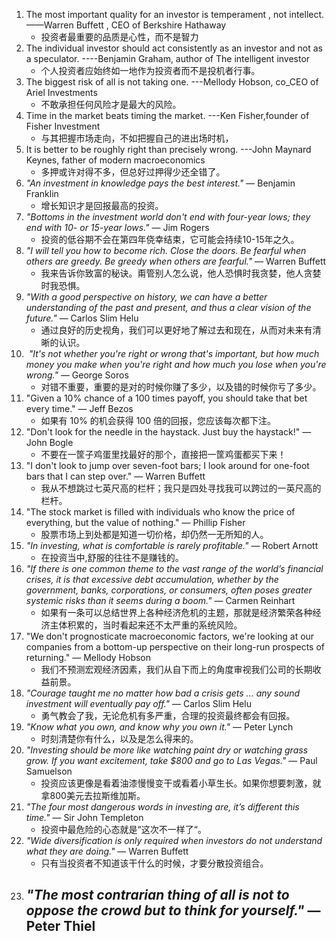 1. The most important quality for an investor is temperament , not intellect.   ——Warren Buffett , CEO of Berkshire Hathaway
	- 投资者最重要的品质是心性，而不是智力
2. The individual investor should act consistently as an investor and not as a speculator. ----Benjamin Graham, author of The intelligent investor
	- 个人投资者应始终如一地作为投资者而不是投机者行事。
3. The biggest risk of all is not taking one. ---Mellody Hobson, co_CEO of Ariel Investments
	- 不敢承担任何风险才是最大的风险。
4. Time in the market beats timing the market. ---Ken Fisher,founder of Fisher Investment
	- 与其把握市场走向，不如把握自己的进出场时机，
5. It is better to be roughly right than precisely wrong. ---John Maynard Keynes, father of modern macroeconomics
	- 多押或许对得不多，但总好过押得少还全错了。
6. _"An investment in knowledge pays the best interest."_ — Benjamin Franklin
	- 增长知识才是回报最高的投资。
7. _"Bottoms in the investment world don't end with four-year lows; they end with 10- or 15-year lows."_ — Jim Rogers
	- 投资的低谷期不会在第四年侥幸结束，它可能会持续10-15年之久。
8. _"I will tell you how to become rich. Close the doors. Be fearful when others are greedy. Be greedy when others are fearful."_ — Warren Buffett
	- 我来告诉你致富的秘诀。甭管别人怎么说，他人恐惧时我贪婪，他人贪婪时我恐惧。
9. _"With a good perspective on history, we can have a better understanding of the past and present, and thus a clear vision of the future."_ — Carlos Slim Helu
	- 通过良好的历史视角，我们可以更好地了解过去和现在，从而对未来有清晰的认识。
10.  _"It's not whether you're right or wrong that's important, but how much money you make when you're right and how much you lose when you're wrong."_ — George Soros
	- 对错不重要，重要的是对的时候你赚了多少，以及错的时候你亏了多少。
11. "Given a 10% chance of a 100 times payoff, you should take that bet every time." — Jeff Bezos
	- 如果有 10% 的机会获得 100 倍的回报，您应该每次都下注。
12. "Don't look for the needle in the haystack. Just buy the haystack!" — John Bogle
	- 不要在一筐子鸡蛋里找最好的那个，直接把一筐鸡蛋都买下来！
13. "I don't look to jump over seven-foot bars; I look around for one-foot bars that I can step over." — Warren Buffett
	- 我从不想跳过七英尺高的栏杆；我只是四处寻找我可以跨过的一英尺高的栏杆。
14. "The stock market is filled with individuals who know the price of everything, but the value of nothing." — Phillip Fisher
	- 股票市场上到处都是知道一切价格，却仍然一无所知的人。
15. _"In investing, what is comfortable is rarely profitable."_ — Robert Arnott
	- 在投资当中,舒服的往往不是赚钱的。
16. _"If there is one common theme to the vast range of the world’s financial crises, it is that excessive debt accumulation, whether by the government, banks, corporations, or consumers, often poses greater systemic risks than it seems during a boom."_ — Carmen Reinhart
	- 如果有一条可以总结世界上各种经济危机的主题，那就是经济繁荣各种经济主体积累的，当时看起来还不太严重的系统风险。
17. "We don't prognosticate macroeconomic factors, we're looking at our companies from a bottom-up perspective on their long-run prospects of returning." — Mellody Hobson
	- 我们不预测宏观经济因素，我们从自下而上的角度审视我们公司的长期收益前景。
18. _"Courage taught me no matter how bad a crisis gets ... any sound investment will eventually pay off."_ — Carlos Slim Helu
	- 勇气教会了我，无论危机有多严重，合理的投资最终都会有回报。
19. _"Know what you own, and know why you own it."_ — Peter Lynch
	- 时刻清楚你有什么，以及是怎么得来的。
20. _"Investing should be more like watching paint dry or watching grass grow. If you want excitement, take $800 and go to Las Vegas."_ — Paul Samuelson
	- 投资应该更像是看着油漆慢慢变干或看着小草生长。如果你想要刺激，就拿800美元去拉斯维加斯。
21. _"The four most dangerous words in investing are, it’s different this time."_ — Sir John Templeton
	- 投资中最危险的心态就是“这次不一样了“。
22. _"Wide diversification is only required when investors do not understand what they are doing."_ — Warren Buffett
	- 只有当投资者不知道该干什么的时候，才要分散投资组合。
23. _"The most contrarian thing of all is not to oppose the crowd but to think for yourself."_ — Peter Thiel
	- 